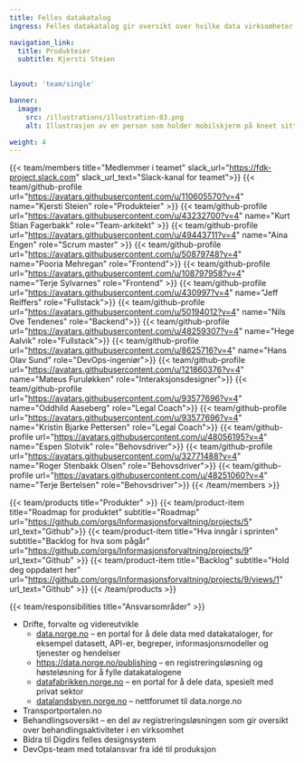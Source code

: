 ```yaml
---
title: Felles datakatalog
ingress: Felles datakatalog gir oversikt over hvilke data virksomheter har, som de kan dele med andre. I felles datakatalog finner du beskrivelser av datasett, begreper, API-er, informasjonsmodeller og tjenester og hendelser.

navigation_link:
  title: Produkteier
  subtitle: Kjersti Steien
  

layout: 'team/single'

banner:
  image:
    src: /illustrations/illustration-03.png
    alt: Illustrasjon av en person som holder mobilskjerm på kneet sitt

weight: 4
---
```


{{< team/members title="Medlemmer i teamet" slack_url="https://fdk-project.slack.com" slack_url_text="Slack-kanal for teamet">}}
{{< team/github-profile url="https://avatars.githubusercontent.com/u/110605570?v=4" name="Kjersti Steien" role="Produkteier" >}}
{{< team/github-profile url="https://avatars.githubusercontent.com/u/43232700?v=4" name="Kurt Stian Fagerbakk" role="Team-arkitekt" >}}
{{< team/github-profile url="https://avatars.githubusercontent.com/u/49443711?v=4" name="Aina Engen" role="Scrum master" >}}
{{< team/github-profile url="https://avatars.githubusercontent.com/u/50879748?v=4" name="Pooria Mehregan" role="Frontend">}}
{{< team/github-profile url="https://avatars.githubusercontent.com/u/108797958?v=4" name="Terje Sylvarnes" role="Frontend" >}}
{{< team/github-profile url="https://avatars.githubusercontent.com/u/430997?v=4" name="Jeff Reiffers" role="Fullstack">}}
{{< team/github-profile url="https://avatars.githubusercontent.com/u/50194012?v=4" name="Nils Ove Tendenes" role="Backend">}}
{{< team/github-profile url="https://avatars.githubusercontent.com/u/48259307?v=4" name="Hege Aalvik" role="Fullstack">}}
{{< team/github-profile url="https://avatars.githubusercontent.com/u/8625716?v=4" name="Hans Olav Sund" role="DevOps-ingeniør">}}
{{< team/github-profile url="https://avatars.githubusercontent.com/u/121860376?v=4" name="Mateus Furuløkken" role="Interaksjonsdesigner">}}
{{< team/github-profile url="https://avatars.githubusercontent.com/u/93577696?v=4" name="Oddhild Aaseberg" role="Legal Coach">}}
{{< team/github-profile url="https://avatars.githubusercontent.com/u/93577696?v=4" name="Kristin Bjarke Pettersen" role="Legal Coach">}}
{{< team/github-profile url="https://avatars.githubusercontent.com/u/48056195?v=4" name="Espen Slotvik" role="Behovsdriver">}}
{{< team/github-profile url="https://avatars.githubusercontent.com/u/32771488?v=4" name="Roger Stenbakk Olsen" role="Behovsdriver">}}
{{< team/github-profile url="https://avatars.githubusercontent.com/u/48251060?v=4" name="Terje Bertelsen" role="Behovsdriver">}}
{{< /team/members >}}

{{< team/products title="Produkter" >}}
{{< team/product-item title="Roadmap for produktet" subtitle="Roadmap" url="https://github.com/orgs/Informasjonsforvaltning/projects/5" url_text="Github">}}
{{< team/product-item title="Hva inngår i sprinten" subtitle="Backlog for hva som pågår" url="https://github.com/orgs/Informasjonsforvaltning/projects/9" url_text="Github" >}}
{{< team/product-item title="Backlog" subtitle="Hold deg oppdatert her" url="https://github.com/orgs/Informasjonsforvaltning/projects/9/views/1" url_text="Github" >}}
{{< /team/products >}}

{{< team/responsibilities title="Ansvarsområder" >}}

- Drifte, forvalte og videreutvikle
  - [data.norge.no](https://data.norge.no/) – en portal for å dele data med datakataloger, for eksempel datasett, API-er, begreper, informasjonsmodeller og tjenester og hendelser
  - https://data.norge.no/publishing – en registreringsløsning og høsteløsning for å fylle datakatalogene
  - [datafabrikken.norge.no](https://datafabrikken.norge.no/) – en portal for å dele data, spesielt med privat sektor
  - [datalandsbyen.norge.no](https://datalandsbyen.norge.no/) – nettforumet til data.norge.no
- Transportportalen.no
- Behandlingsoversikt – en del av registreringsløsningen som gir oversikt over behandlingsaktiviteter i en virksomhet
- Bidra til Digdirs felles designsystem
- DevOps-team med totalansvar fra idé til produksjon
